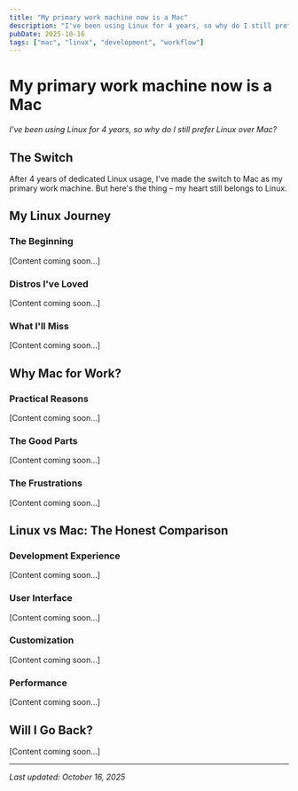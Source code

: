 ```yaml
---
title: "My primary work machine now is a Mac"
description: "I've been using Linux for 4 years, so why do I still prefer Linux over Mac?"
pubDate: 2025-10-16
tags: ["mac", "linux", "development", "workflow"]
---
```


# My primary work machine now is a Mac

_I've been using Linux for 4 years, so why do I still prefer Linux over Mac?_

## The Switch

After 4 years of dedicated Linux usage, I've made the switch to Mac as my primary work machine. But here's the thing – my heart still belongs to Linux.

## My Linux Journey

### The Beginning
[Content coming soon...]

### Distros I've Loved
[Content coming soon...]

### What I'll Miss
[Content coming soon...]

## Why Mac for Work?

### Practical Reasons
[Content coming soon...]

### The Good Parts
[Content coming soon...]

### The Frustrations
[Content coming soon...]

## Linux vs Mac: The Honest Comparison

### Development Experience
[Content coming soon...]

### User Interface
[Content coming soon...]

### Customization
[Content coming soon...]

### Performance
[Content coming soon...]

## Will I Go Back?

[Content coming soon...]

---

_Last updated: October 16, 2025_